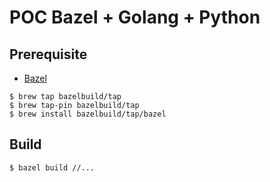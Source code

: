 # POC Bazel + Golang + Python

## Prerequisite

- [Bazel](https://docs.bazel.build/versions/master/install-os-x.html#step-2-install-the-bazel-homebrew-package)

```
$ brew tap bazelbuild/tap
$ brew tap-pin bazelbuild/tap
$ brew install bazelbuild/tap/bazel
```

## Build

```
$ bazel build //...
```

